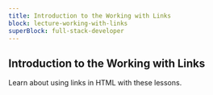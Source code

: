 ```yaml
---
title: Introduction to the Working with Links
block: lecture-working-with-links
superBlock: full-stack-developer
---
```


## Introduction to the Working with Links

Learn about using links in HTML with these lessons.
